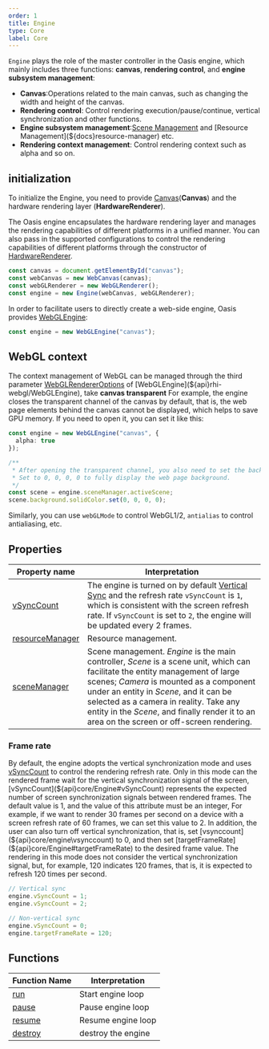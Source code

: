 ```yaml
---
order: 1
title: Engine
type: Core
label: Core
---
```


`Engine` plays the role of the master controller in the Oasis engine, which mainly includes three functions: **canvas**, **rendering control**, and **engine subsystem management**:

- **Canvas**:Operations related to the main canvas, such as changing the width and height of the canvas.
- **Rendering control**: Control rendering execution/pause/continue, vertical synchronization and other functions.
- **Engine subsystem management**:[Scene Management](${docs}scene) and [Resource Management](${docs}resource-manager) etc.
- **Rendering context management**: Control rendering context such as alpha and so on.

## initialization

To initialize the Engine, you need to provide [Canvas](${docs}canvas)(**Canvas**) and the hardware rendering layer (**HardwareRenderer**).

The Oasis engine encapsulates the hardware rendering layer and manages the rendering capabilities of different platforms in a unified manner. You can also pass in the supported configurations to control the rendering capabilities of different platforms through the constructor of [HardwareRenderer](${api}core/IHardwareRenderer).

```typescript
const canvas = document.getElementById("canvas");
const webCanvas = new WebCanvas(canvas);
const webGLRenderer = new WebGLRenderer();
const engine = new Engine(webCanvas, webGLRenderer);
```

In order to facilitate users to directly create a web-side engine, Oasis provides [WebGLEngine](${api}rhi-webgl/WebGLEngine):

```typescript
const engine = new WebGLEngine("canvas");
```


## WebGL context
The context management of WebGL can be managed through the third parameter [WebGLRendererOptions](${api}rhi-webgl/WebGLRendererOptions) of [WebGLEngine](${api}rhi-webgl/WebGLEngine), take **canvas transparent** For example, the engine closes the transparent channel of the canvas by default, that is, the web page elements behind the canvas cannot be displayed, which helps to save GPU memory. If you need to open it, you can set it like this:

```typescript
const engine = new WebGLEngine("canvas", {
  alpha: true
});

/**
 * After opening the transparent channel, you also need to set the background color to decide how to blend with the web page background.
 * Set to 0, 0, 0, 0 to fully display the web page background.
 */
const scene = engine.sceneManager.activeScene;
scene.background.solidColor.set(0, 0, 0, 0);
```

Similarly, you can use `webGLMode` to control WebGL1/2, `antialias` to control antialiasing, etc.
## Properties

| Property name | Interpretation |
| --- | --- |
| [vSyncCount](${api}core/Engine#vSyncCount) | The engine is turned on by default [Vertical Sync](https://baike.baidu.com/item/%E5%9E%82%E7%9B%B4%E5%90%8C%E6%AD%A5/7263524?fromtitle=V-Sync&fromid=691778) and the refresh rate `vSyncCount` is `1`, which is consistent with the screen refresh rate. If `vSyncCount` is set to `2`, the engine will be updated every 2 frames. |
| [resourceManager](${api}core/Engine#resourceManager) | Resource management. |
| [sceneManager](${api}core/Engine#sceneManager) | Scene management. _Engine_ is the main controller, _Scene_ is a scene unit, which can facilitate the entity management of large scenes; _Camera_ is mounted as a component under an entity in _Scene_, and it can be selected as a camera in reality. Take any entity in the _Scene_, and finally render it to an area on the screen or off-screen rendering. |

### Frame rate

By default, the engine adopts the vertical synchronization mode and uses [vSyncCount](${api}core/Engine#vSyncCount)  to control the rendering refresh rate. Only in this mode can the rendered frame wait for the vertical synchronization signal of the screen, [vSyncCount](${api}core/Engine#vSyncCount)  represents the expected number of screen synchronization signals between rendered frames. The default value is 1, and the value of this attribute must be an integer, For example, if we want to render 30 frames per second on a device with a screen refresh rate of 60 frames, we can set this value to 2.
In addition, the user can also turn off vertical synchronization, that is, set [vsynccount] (${api}core/engine\vsynccount) to 0, and then set [targetFrameRate](${api}core/Engine#targetFrameRate) to the desired frame value. The rendering in this mode does not consider the vertical synchronization signal, but, for example, 120 indicates 120 frames, that is, it is expected to refresh 120 times per second.

```typescript
// Vertical sync
engine.vSyncCount = 1;
engine.vSyncCount = 2;

// Non-vertical sync
engine.vSyncCount = 0;
engine.targetFrameRate = 120;
```

## Functions

| Function Name                        | Interpretation     |
| ------------------------------------ | ------------------ |
| [run](${api}core/Engine#run)         | Start engine loop  |
| [pause](${api}core/Engine#pause)     | Pause  engine loop |
| [resume](${api}core/Engine#resume)   | Resume engine loop |
| [destroy](${api}core/Engine#destroy) | destroy the engine |
